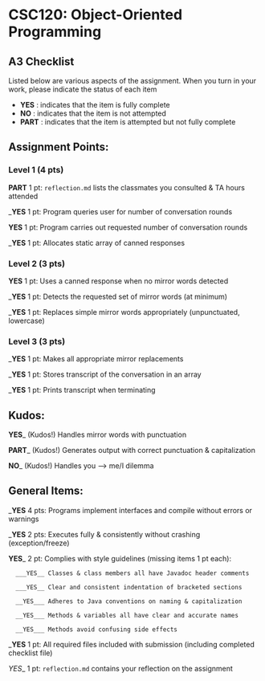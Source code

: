 # CSC120: Object-Oriented Programming
## A3 Checklist

Listed below are various aspects of the assignment.  When you turn in your work, please indicate the status of each item

- **YES** : indicates that the item is fully complete
- **NO** : indicates that the item is not attempted
- **PART** : indicates that the item is attempted but not fully complete


## Assignment Points:

### Level 1 (4 pts)

__PART__ 1 pt: `reflection.md` lists the classmates you consulted & TA hours attended

___YES__ 1 pt: Program queries user for number of conversation rounds

__YES__ 1 pt: Program carries out requested number of conversation rounds

___YES__ 1 pt: Allocates static array of canned responses

### Level 2 (3 pts)

__YES__ 1 pt: Uses a canned response when no mirror words detected

___YES__ 1 pt: Detects the requested set of mirror words (at minimum)

___YES__ 1 pt: Replaces simple mirror words appropriately (unpunctuated, lowercase)

### Level 3 (3 pts)

___YES__ 1 pt: Makes all appropriate mirror replacements

___YES__ 1 pt: Stores transcript of the conversation in an array

___YES__ 1 pt: Prints transcript when terminating

## Kudos:

__YES___ (Kudos!) Handles mirror words with punctuation

__PART___ (Kudos!) Generates output with correct punctuation & capitalization

__NO___ (Kudos!) Handles you --> me/I dilemma



## General Items:

___YES__ 4 pts: Programs implement interfaces and compile without errors or warnings

___YES__ 2 pts: Executes fully & consistently without crashing (exception/freeze)

__YES___ 2 pt: Complies with style guidelines (missing items 1 pt each):

      ___YES__ Classes & class members all have Javadoc header comments

      ___YES__ Clear and consistent indentation of bracketed sections

      __YES___ Adheres to Java conventions on naming & capitalization

      __YES___ Methods & variables all have clear and accurate names

      __YES___ Methods avoid confusing side effects

___YES__ 1 pt: All required files included with submission (including completed checklist file)

_YES__ 1 pt: `reflection.md` contains your reflection on the assignment
